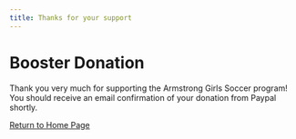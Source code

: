 ```yaml
---
title: Thanks for your support
---
```


# Booster Donation

Thank you very much for supporting the Armstrong Girls Soccer program! You should receive an email confirmation of your donation from Paypal shortly.

[Return to Home Page](/)

